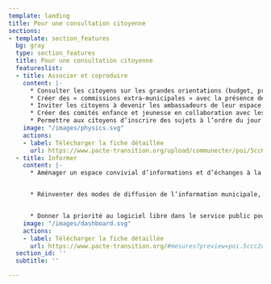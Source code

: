 ```yaml
---
template: landing
title: Pour une consultation citoyenne
sections:
- template: section_features
  bg: gray
  type: section_features
  title: Pour une consultation citoyenne
  featureslist:
  - title: Associer et coproduire
    content: |-
      * Consulter les citoyens sur les grandes orientations (budget, projets d’aménagement...)
      * Créer des « commissions extra-municipales » avec la présence de citoyens volontaires
      * Inviter les citoyens à devenir les ambassadeurs de leur espace de vie (quartier, village, maison de retraite…) afin de recueillir les paroles de tous et de les représenter
      * Créer des comités enfance et jeunesse en collaboration avec les acteurs locaux (écoles, accueil de loisirs, et associations...)
      * Permettre aux citoyens d’inscrire des sujets à l’ordre du jour de « conseils participatifs »
    image: "/images/physics.svg"
    actions:
    - label: Télécharger la fiche détaillée
      url: https://www.pacte-transition.org/upload/communecter/poi/5cc6c09140bb4ea5403ee0bf/file/VFft28.pdf
  - title: Informer
    content: |-
      * Aménager un espace convivial d’informations et d’échanges à la Mairie


      * Réinventer des modes de diffusion de l’information municipale, transparente et accessible


      * Donner la priorité au logiciel libre dans le service public pour une informatique au service de l'intérêt général
    image: "/images/dashboard.svg"
    actions:
    - label: Télécharger la fiche détaillée
      url: https://www.pacte-transition.org/#mesures?preview=poi.5ccc2dba40bb4e1c727b23c7&tags=D%C3%A9mocratie%20et%20citoyennet%C3%A9
  section_id: ''
  subtitle: ''

---
```

